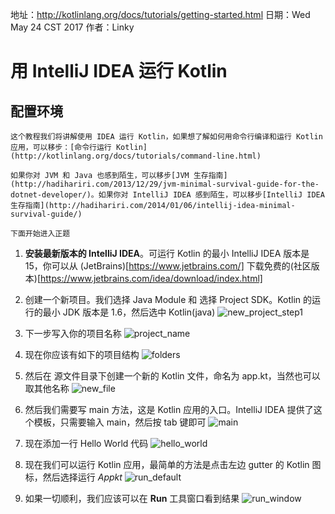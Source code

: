 
地址：http://kotlinlang.org/docs/tutorials/getting-started.html
日期：Wed May 24 CST 2017
作者：Linky

# 用 IntelliJ IDEA 运行 Kotlin

## 配置环境

    这个教程我们将讲解使用 IDEA 运行 Kotlin，如果想了解如何用命令行编译和运行 Kotlin 应用，可以移步：[命令行运行 Kotlin](http://kotlinlang.org/docs/tutorials/command-line.html)

    如果你对 JVM 和 Java 也感到陌生，可以移步[JVM 生存指南](http://hadihariri.com/2013/12/29/jvm-minimal-survival-guide-for-the-dotnet-developer/)。如果你对 IntelliJ IDEA 感到陌生，可以移步[IntelliJ IDEA 生存指南](http://hadihariri.com/2014/01/06/intellij-idea-minimal-survival-guide/)

    下面开始进入正题

1. **安装最新版本的 IntelliJ IDEA**。可运行 Kotlin 的最小 IntelliJ IDEA 版本是 15，你可以从 (JetBrains)[https://www.jetbrains.com/] 下载免费的(社区版本)[https://www.jetbrains.com/idea/download/index.html]

2. 创建一个新项目。我们选择 Java Module 和 选择 Project SDK。Kotlin 的运行的最小 JDK 版本是 1.6，然后选中 Kotlin(java) 
  ![new_project_step1](http://kotlinlang.org/assets/images/tutorials/getting-started/new_project_step1.png)

3. 下一步写入你的项目名称
  ![project_name](http://kotlinlang.org/assets/images/tutorials/getting-started/project_name.png)

4. 现在你应该有如下的项目结构
  ![folders](http://kotlinlang.org/assets/images/tutorials/getting-started/folders.png)

5. 然后在 源文件目录下创建一个新的 Kotlin 文件，命名为 app.kt，当然也可以取其他名称
  ![new_file](http://kotlinlang.org/assets/images/tutorials/getting-started/new_file.png)

6. 然后我们需要写 main 方法，这是 Kotlin 应用的入口。IntelliJ IDEA 提供了这个模板，只需要输入 main，然后按 tab 键即可
  ![main](http://kotlinlang.org/assets/images/tutorials/getting-started/main.png)

7. 现在添加一行 Hello World 代码
  ![hello_world](http://kotlinlang.org/assets/images/tutorials/getting-started/hello_world.png)

8. 现在我们可以运行 Kotlin 应用，最简单的方法是点击左边 gutter 的 Kotlin 图标，然后选择运行 *Appkt*
  ![run_default](http://kotlinlang.org/assets/images/tutorials/getting-started/run_default.png)

9. 如果一切顺利，我们应该可以在 **Run** 工具窗口看到结果
  ![run_window](http://kotlinlang.org/assets/images/tutorials/getting-started/run_window.png)






